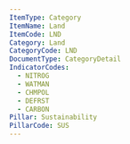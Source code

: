 ```yaml
---
ItemType: Category
ItemName: Land
ItemCode: LND
Category: Land
CategoryCode: LND
DocumentType: CategoryDetail
IndicatorCodes:
  - NITROG
  - WATMAN
  - CHMPOL
  - DEFRST
  - CARBON
Pillar: Sustainability
PillarCode: SUS
---
```


